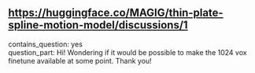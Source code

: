## https://huggingface.co/MAGIG/thin-plate-spline-motion-model/discussions/1

contains_question: yes  
question_part: Hi! Wondering if it would be possible to make the 1024 vox finetune available at some point. Thank you!